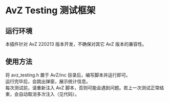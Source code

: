 # AvZ Testing 测试框架

## 运行环境
本插件针对 AvZ 220213 版本开发，不确保对其它 AvZ 版本的兼容性。

## 使用方法
将 avz_testing.h 置于 AvZ/inc 目录后，编写脚本并运行即可。<br>
运行完毕后，会跳出弹窗，展示统计信息。<br>
每次测试前，请重新注入 AvZ 脚本，否则可能会遇到问题。若上一次测试正常结束，会自动取消多次注入（见代码）。